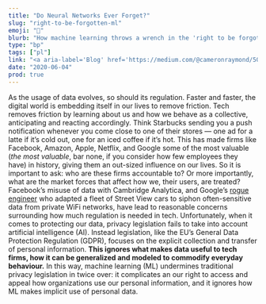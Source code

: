 ```yaml
---
title: "Do Neural Networks Ever Forget?"
slug: "right-to-be-forgotten-ml"
emoji: "🧠"
blurb: "How machine learning throws a wrench in the 'right to be forgotten.' Bringing in some of the latest computational research on privacy, this post examines how the principles of GDPR collide with the realities of neural networks."
type: "bp"
tags: ["pl"]
link: "<a aria-label='Blog' href='https://medium.com/@cameronraymond/5046530eb844?source=friends_link&sk=dbfc72d8c7f3173d8496d3b5ab0e3243'>Blog</a>"
date: "2020-06-04"
prod: true
---
```



As the usage of data evolves, so should its regulation. Faster and faster, the digital world is embedding itself in our lives to remove friction. Tech removes friction by learning about us and how we behave as a collective, anticipating and reacting accordingly.  Think Starbucks sending you a push notification whenever you come close to one of their stores — one ad for a latte if it’s cold out, one for an iced coffee if it’s hot. This has made firms like Facebook, Amazon, Apple, Netflix, and Google some of the most valuable (*the most valuable*, bar none, if you consider how few employees they have) in history, giving them an out-sized influence on our lives. So it is important to ask: who are these firms accountable to? Or more importantly, what are the market forces that affect how we, their users, are treated? Facebook’s misuse of data with Cambridge Analytica, and Google’s [rogue engineer](https://www.wired.com/2012/05/google-wifi-fcc-investigation/) who adapted a fleet of Street View cars to siphon often-sensitive data from private WiFi networks, have lead to reasonable concerns surrounding how much regulation is needed in tech. Unfortunately, when it comes to protecting our data, privacy legislation fails to take into account artificial intelligence (AI). Instead legislation, like the EU’s General Data Protection Regulation (GDPR), focuses on the explicit collection and transfer of personal information. **This ignores what makes data useful to tech firms, how it can be generalized and modeled to commodify everyday behaviour.** In this way, machine learning (ML) undermines traditional privacy legislation in twice over: it complicates an our right to access and appeal how organizations use our personal information, and it ignores how ML makes implicit use of personal data.